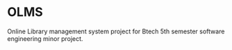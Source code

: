# OLMS
Online Library management system project for Btech 5th semester software engineering minor project.
